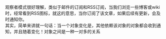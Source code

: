 观察者模式很好理解，类似于邮件的订阅和RSS订阅，当我们浏览一些博客或wiki时，经常看到RSS图标，就这的意思，当你订阅了该文章，如果后续有更新，会及时通知你。<br>
其实，简单来讲就一句话：当一个对象变化是，其他依赖该对象的对象都会收到通知，并且随着变化！对象之间是一种一对多的关系